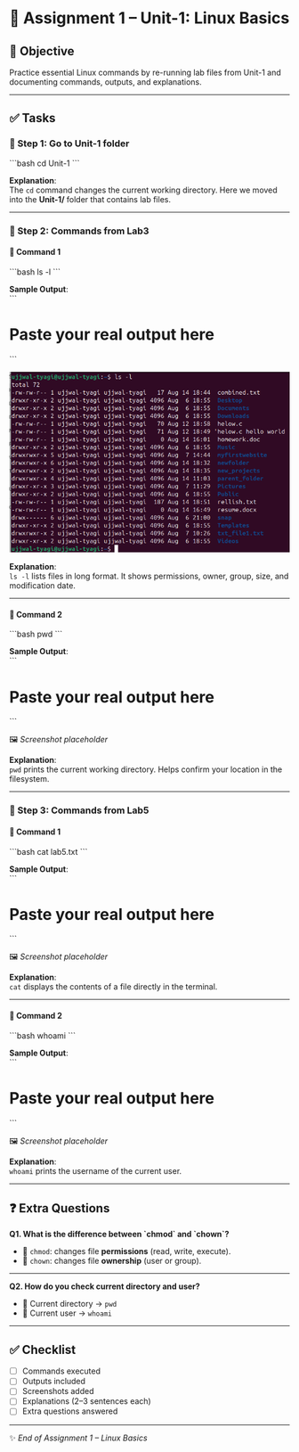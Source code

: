 # 📝 Assignment 1 – Unit-1: Linux Basics

## 🎯 Objective
Practice essential Linux commands by re-running lab files from Unit-1 and documenting commands, outputs, and explanations.

---

## ✅ Tasks

### 📂 Step 1: Go to Unit-1 folder
\`\`\`bash
cd Unit-1
\`\`\`

**Explanation**:  
The `cd` command changes the current working directory. Here we moved into the **Unit-1/** folder that contains lab files.

---

### 🧪 Step 2: Commands from Lab3

#### 🔹 Command 1
\`\`\`bash
ls -l
\`\`\`

**Sample Output**:  
\`\`\`
# Paste your real output here
\`\`\`

![](/../images/2025-09-10-15-29-38.png)

**Explanation**:  
`ls -l` lists files in long format. It shows permissions, owner, group, size, and modification date.

---

#### 🔹 Command 2
\`\`\`bash
pwd
\`\`\`

**Sample Output**:  
\`\`\`
# Paste your real output here
\`\`\`

🖼️ *Screenshot placeholder*

**Explanation**:  
`pwd` prints the current working directory. Helps confirm your location in the filesystem.

---

### 🧪 Step 3: Commands from Lab5

#### 🔹 Command 1
\`\`\`bash
cat lab5.txt
\`\`\`

**Sample Output**:  
\`\`\`
# Paste your real output here
\`\`\`

🖼️ *Screenshot placeholder*

**Explanation**:  
`cat` displays the contents of a file directly in the terminal.

---

#### 🔹 Command 2
\`\`\`bash
whoami
\`\`\`

**Sample Output**:  
\`\`\`
# Paste your real output here
\`\`\`

🖼️ *Screenshot placeholder*

**Explanation**:  
`whoami` prints the username of the current user.

---

## ❓ Extra Questions

**Q1. What is the difference between \`chmod\` and \`chown\`?**  
- 🔑 `chmod`: changes file **permissions** (read, write, execute).  
- 👤 `chown`: changes file **ownership** (user or group).  

---

**Q2. How do you check current directory and user?**  
- 📂 Current directory → `pwd`  
- 👤 Current user → `whoami`  

---

## ✅ Checklist
- [ ] Commands executed  
- [ ] Outputs included  
- [ ] Screenshots added  
- [ ] Explanations (2–3 sentences each)  
- [ ] Extra questions answered  

---
✨ *End of Assignment 1 – Linux Basics*


